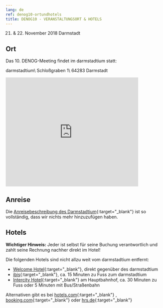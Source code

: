 ```yaml
---
lang: de
ref: denog10-ortundhotels
title: DENOG10 - VERANSTALTUNGSORT & HOTELS
---
```


21. & 22. November 2018 Darmstadt

## Ort

Das 10. DENOG-Meeting findet im darmstadtium statt:

darmstadtium\\
Schloßgraben 1\\
64283 Darmstadt

<iframe width="425" height="350" frameborder="0" scrolling="no" marginheight="0" marginwidth="0" src="https://maps.google.de/maps?q=darmstadt+darmstadtium&amp;ie=UTF8&amp;hl=en&amp;view=map&amp;cid=14041485518283346442&amp;ll=49.874248,8.656732&amp;spn=0.006295,0.006295&amp;t=m&amp;output=embed"></iframe>

## Anreise

Die [Anreisebeschreibung des Darmstadtium](http://www.darmstadtium.de/index.cfm/content/index.cfm/content/anreise/pa_li_id/347/sp_id/2/){:target="_blank"} ist so vollständig, dass wir nichts mehr hinzuzufügen haben.

## Hotels

**Wichtiger Hinweis:** Jeder ist selbst für seine Buchung verantwortlich und zahlt seine Rechnung nachher direkt im Hotel!

Die folgenden Hotels sind nicht allzu weit vom darmstadtium entfernt:

- [Welcome Hotel](http://www.welcome-hotels.com/de/welcomehotel_darmstadt){:target="_blank"}, direkt gegenüber des darmstadtium
- [ibis](http://www.accorhotels.com/de/hotel-3287-ibis-darmstadt/index.shtml){:target="_blank"}, ca. 15 Minuten zu Fuss zum darmstadtium
- [Intercity Hotel](http://www.intercityhotel.com/de/Darmstadt){:target="_blank"} am Hauptbahnhof, ca. 30 Minuten zu Fuss oder 5 Minuten mit Bus/Straßenbahn

Alternativen gibt es bei [hotels.com](http://hotels.com){:target="_blank"} , [booking.com](http://booking.com){:target="_blank"} oder [hrs.de](http://hrs.de){:target="_blank"}
